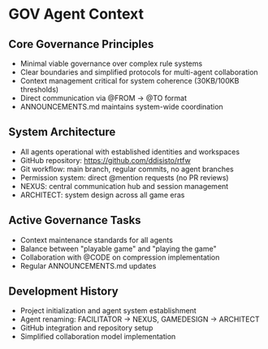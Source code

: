 # GOV Agent Context

## Core Governance Principles
- Minimal viable governance over complex rule systems
- Clear boundaries and simplified protocols for multi-agent collaboration
- Context management critical for system coherence (30KB/100KB thresholds)
- Direct communication via @FROM → @TO format
- ANNOUNCEMENTS.md maintains system-wide coordination

## System Architecture
- All agents operational with established identities and workspaces
- GitHub repository: https://github.com/ddisisto/rtfw
- Git workflow: main branch, regular commits, no agent branches
- Permission system: direct @mention requests (no PR reviews)
- NEXUS: central communication hub and session management
- ARCHITECT: system design across all game eras

## Active Governance Tasks
- Context maintenance standards for all agents
- Balance between "playable game" and "playing the game"
- Collaboration with @CODE on compression implementation
- Regular ANNOUNCEMENTS.md updates

## Development History
- Project initialization and agent system establishment
- Agent renaming: FACILITATOR → NEXUS, GAMEDESIGN → ARCHITECT
- GitHub integration and repository setup
- Simplified collaboration model implementation